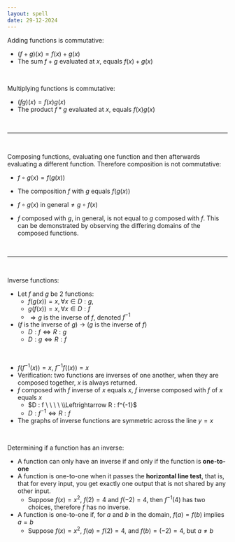 ```yaml
---
layout: spell
date: 29-12-2024
---
```


Adding functions is commutative:
- $(f + g)(x) = f(x) + g(x)$
- The sum $f + g$ evaluated at $x$, equals $f(x) + g(x)$

<br>

Multiplying functions is commutative:
- $(fg)(x) = f(x)g(x)$
- The product $f * g$ evaluated at $x$, equals $f(x)g(x)$

<br>

---

<br>

Composing functions, evaluating one function and then afterwards evaluating a different function.  Therefore composition is not commutative:
- $f \circ g(x) = f(g(x))$
- The composition $f$ with $g$ equals $f(g(x))$

- $f \circ g(x)\ \text{in general} \ne g \circ f(x)$ 
- $f$ composed with $g$, in general, is not equal to $g$ composed with $f$.  This can be demonstrated by observing the differing domains of the composed functions.

<br>

---

<br>

Inverse functions:
- Let $f$ and $g$ be 2 functions:
  - $f(g(x)) = x, \forall x \in D: g$,
  - $g(f(x)) = x, \forall x \in D: f$
  - $\Rightarrow g$ is the inverse of $f$, denoted $f^{-1}$
- $(f$ is the inverse of $g)$ $\rightarrow$ $(g$ is the inverse of $f)$ 
  - $D : f \Leftrightarrow R : g$
  - $D : g \Leftrightarrow R : f$

<br>

- $f(f^{-1}(x)) = x$, $f^{-1}f((x)) = x$
- Verification: two functions are inverses of one another, when they are composed together, $x$ is always returned.
- $f$ composed with $f$ inverse of $x$ equals $x$, $f$ inverse composed with $f$ of $x$ equals $x$
  - $D : f \ \ \ \ \\Leftrightarrow R : f^{-1}$
  - $D : f^{-1} \Leftrightarrow R : f$
- The graphs of inverse functions are symmetric across the line $y = x$

<br>

Determining if a function has an inverse:
- A function can only have an inverse if and only if the function is **one-to-one**
- A function is one-to-one when it passes the **horizontal line test**, that is, that for every input, you get exactly one output that is not shared by any other input.
  - Suppose $f(x) = x^{2}$, $f(2) = 4$ and $f(-2) = 4$, then $f^{-1}(4)$ has two choices, therefore $f$ has no inverse.
- A function is one-to-one if, for $a$ and $b$ in the domain, $f(a) = f(b)$ implies $a = b$
  - Suppose $f(x) = x^{2}$, $f(a) = f(2) = 4$, and $f(b) = (-2) = 4$, but $a \ne b$